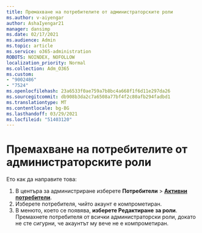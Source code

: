 ```yaml
---
title: Премахване на потребителите от администраторските роли
ms.author: v-aiyengar
author: AshaIyengar21
manager: dansimp
ms.date: 02/17/2021
ms.audience: Admin
ms.topic: article
ms.service: o365-administration
ROBOTS: NOINDEX, NOFOLLOW
localization_priority: Normal
ms.collection: Adm_O365
ms.custom:
- "9002486"
- "7524"
ms.openlocfilehash: 23a6533f0ae759a7b8bc4a668f1f6d11e297da26
ms.sourcegitcommit: db908b3da2c7a6508a77bf4f2c80afb294fadbd1
ms.translationtype: MT
ms.contentlocale: bg-BG
ms.lasthandoff: 03/29/2021
ms.locfileid: "51403120"
---
```

# <a name="remove-the-users-from-the-admin-roles"></a>Премахване на потребителите от администраторските роли

Ето как да направите това:

1. В центъра за администриране изберете **Потребители**  >  [**Активни потребители**](https://go.microsoft.com/fwlink/p/?linkid=834822).
1. Изберете потребителя, чийто акаунт е компрометиран.
1. В менюто, което се появява, **изберете Редактиране** **за роли**. Премахнете потребителя от всички администраторски роли, докато не сте сигурни, че акаунтът му вече не е компрометиран.

